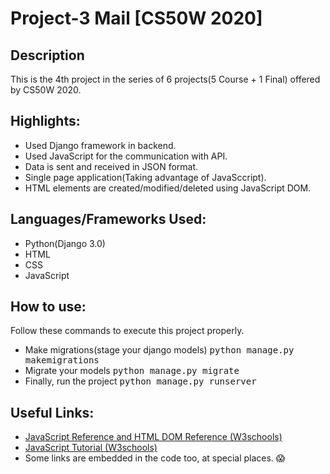 # Project-3 Mail [CS50W 2020]


## Description

This is the 4th project in the series of 6 projects(5 Course + 1 Final) offered by CS50W 2020.


## Highlights:

- Used Django framework in backend.
- Used JavaScript for the communication with API.
- Data is sent and received in JSON format.
- Single page application(Taking advantage of JavaSccript).
- HTML elements are created/modified/deleted using JavaScript DOM.


## Languages/Frameworks Used:

- Python(Django 3.0)
- HTML
- CSS
- JavaScript


## How to use:

Follow these commands to execute this project properly.

- Make migrations(stage your django models) <kbd>python manage.py makemigrations</kbd>
- Migrate your models <kbd>python manage.py migrate</kbd>
- Finally, run the project <kbd>python manage.py runserver</kbd>


## Useful Links:

- [JavaScript Reference and HTML DOM Reference (W3schools)](https://www.w3schools.com/jsref/default.asp)
- [JavaScript Tutorial (W3schools)](https://www.w3schools.com/js/default.asp)
- Some links are embedded in the code too, at special places. :scream:

